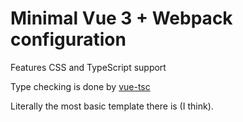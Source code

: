 # Minimal Vue 3 + Webpack configuration
Features CSS and TypeScript support

Type checking is done by [vue-tsc](https://github.com/johnsoncodehk/volar/tree/master/packages/vue-tsc)

Literally the most basic template there is (I think).